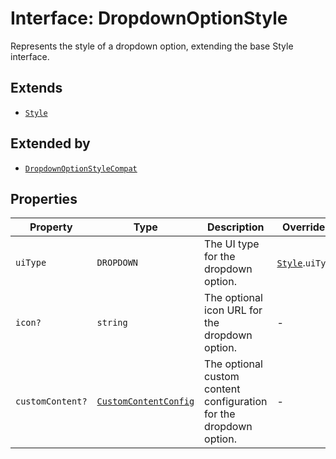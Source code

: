 # Interface: DropdownOptionStyle

Represents the style of a dropdown option, extending the base Style interface.

## Extends

- [`Style`](Style.md)

## Extended by

- [`DropdownOptionStyleCompat`](DropdownOptionStyleCompat.md)

## Properties

| Property | Type | Description | Overrides |
| ------ | ------ | ------ | ------ |
| `uiType` | `DROPDOWN` | The UI type for the dropdown option. | [`Style`](Style.md).`uiType` |
| `icon?` | `string` | The optional icon URL for the dropdown option. | - |
| `customContent?` | [`CustomContentConfig`](CustomContentConfig.md) | The optional custom content configuration for the dropdown option. | - |

